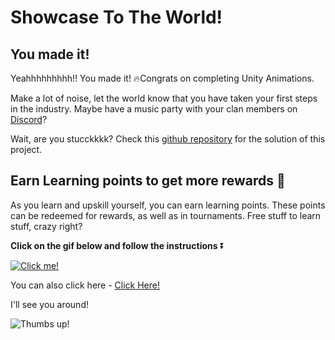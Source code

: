 # Showcase To The World!

## You made it!

Yeahhhhhhhhh!! You made it! 🔥Congrats on completing Unity Animations. 

Make a lot of noise, let the world know that you have taken your first steps in the industry. Maybe have a music party with your clan members on [Discord](https://discord.com/invite/R4hfXhsWjN)?

Wait, are you stucckkkk?
Check this [github repository](https://github.com/outscal/Unity-Animation/tree/SolutionStatement) for the solution of this project.

## Earn Learning points to get more rewards 🎁

As you learn and upskill yourself, you can earn learning points. These points can be redeemed for rewards, as well as in tournaments. Free stuff to learn stuff, crazy right?

**Click on the gif below and follow the instructions** ⏬

[![Click me!](https://media.giphy.com/media/zz1v8vjwQwTja/giphy.gif)](https://academy.outscal.com/welcome/build-in-public/assignments)

You can also click here - [Click Here!](https://academy.outscal.com/welcome/build-in-public/assignments)

I'll see you around!

![Thumbs up!](https://media.giphy.com/media/3iAdf4po4DmCwItLgO/giphy.gif)
